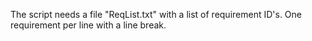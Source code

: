 The script needs a file "ReqList.txt" with a list of requirement ID's. One requirement per line with a line break.
